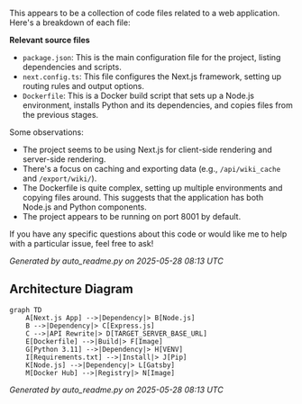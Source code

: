 This appears to be a collection of code files related to a web application. Here's a breakdown of each file:

**Relevant source files**

* `package.json`: This is the main configuration file for the project, listing dependencies and scripts.
* `next.config.ts`: This file configures the Next.js framework, setting up routing rules and output options.
* `Dockerfile`: This is a Docker build script that sets up a Node.js environment, installs Python and its dependencies, and copies files from the previous stages.

Some observations:

* The project seems to be using Next.js for client-side rendering and server-side rendering.
* There's a focus on caching and exporting data (e.g., `/api/wiki_cache` and `/export/wiki/`).
* The Dockerfile is quite complex, setting up multiple environments and copying files around. This suggests that the application has both Node.js and Python components.
* The project appears to be running on port 8001 by default.

If you have any specific questions about this code or would like me to help with a particular issue, feel free to ask!

_Generated by auto_readme.py on 2025-05-28 08:13 UTC_

## Architecture Diagram

```mermaid
graph TD
    A[Next.js App] -->|Dependency|> B[Node.js]
    B -->|Dependency|> C[Express.js]
    C -->|API Rewrite|> D[TARGET_SERVER_BASE_URL]
    E[Dockerfile] -->|Build|> F[Image]
    G[Python 3.11] -->|Dependency|> H[VENV]
    I[Requirements.txt] -->|Install|> J[Pip]
    K[Node.js] -->|Dependency|> L[Gatsby]
    M[Docker Hub] -->|Registry|> N[Image]
```

_Generated by auto_readme.py on 2025-05-28 08:13 UTC_